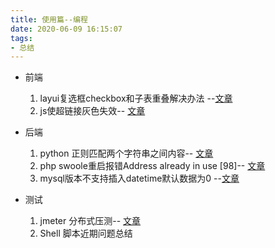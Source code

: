 ```yaml
---
title: 使用篇--编程
date: 2020-06-09 16:15:07
tags:
- 总结
---
```

- 前端
    1. layui复选框checkbox和子表重叠解决办法 --[文章](https://josiah.top/2020/06/layui复选框checkbox和子表重叠解决办法/)
    2. js使超链接灰色失效-- [文章](https://josiah.top/2020/06/js-使超链接变灰失效/)
    
    
- 后端
    1. python 正则匹配两个字符串之间内容-- [文章](https://josiah.top/2020/07/正则匹配两个字符串之间内容/)
    2. php swoole重启报错Address already in use [98]-- [文章](https://josiah.top/2020/07/swoole重启报错Address-already-in-use/)
    3. mysql版本不支持插入datetime默认数据为0 --[文章](https://josiah.top/2020/08/mysql-插入datetime-默认值为0报错/)



- 测试
    1. jmeter 分布式压测-- [文章](https://josiah.top/2020/08/虚拟机进行jmeter分布式压测/)
    2. Shell 脚本近期问题总结